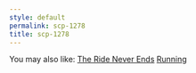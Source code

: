 ```yaml
---
style: default
permalink: scp-1278
title: scp-1278
---
```

You may also like:
[The Ride Never Ends](http://scp-wiki.net/the-ride-never-ends)
[Running](http://scp-wiki.net/running)